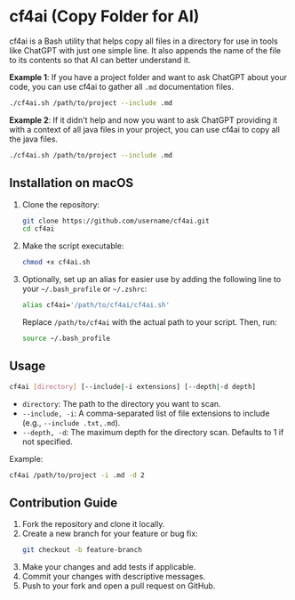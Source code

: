 # cf4ai (Copy Folder for AI)

cf4ai is a Bash utility that helps copy all files in a directory for use in tools like ChatGPT with just one simple line. It also appends the name of the file to its contents so that AI can better understand it.

**Example 1**: If you have a project folder and want to ask ChatGPT about your code, you can use cf4ai to gather all `.md` documentation files. 

```bash
./cf4ai.sh /path/to/project --include .md
```

**Example 2**: If it didn't help and now you want to ask ChatGPT providing it with a context of all java files in your project, you can use cf4ai to copy all the java files.

```bash
./cf4ai.sh /path/to/project --include .md
```

## Installation on macOS

1. Clone the repository:

   ```bash
   git clone https://github.com/username/cf4ai.git
   cd cf4ai
   ```

2. Make the script executable:

   ```bash
   chmod +x cf4ai.sh
   ```

3. Optionally, set up an alias for easier use by adding the following line to your `~/.bash_profile` or `~/.zshrc`:

   ```bash
   alias cf4ai='/path/to/cf4ai/cf4ai.sh'
   ```

   Replace `/path/to/cf4ai` with the actual path to your script. Then, run:

   ```bash
   source ~/.bash_profile
   ```

## Usage

```bash
cf4ai [directory] [--include|-i extensions] [--depth|-d depth]
```

- `directory`: The path to the directory you want to scan.
- `--include, -i`: A comma-separated list of file extensions to include (e.g., `--include .txt,.md`).
- `--depth, -d`: The maximum depth for the directory scan. Defaults to 1 if not specified.

Example:

```bash
cf4ai /path/to/project -i .md -d 2
```

## Contribution Guide

1. Fork the repository and clone it locally.
2. Create a new branch for your feature or bug fix:
   ```bash
   git checkout -b feature-branch
   ```
3. Make your changes and add tests if applicable.
4. Commit your changes with descriptive messages.
5. Push to your fork and open a pull request on GitHub.
